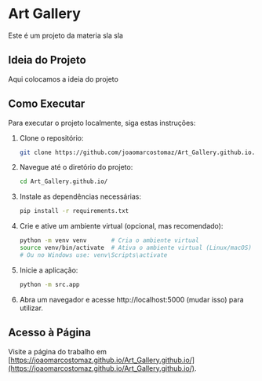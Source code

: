 
# Art Gallery

Este é um projeto da materia sla sla

## Ideia do Projeto

Aqui colocamos a ideia do projeto

## Como Executar

Para executar o projeto localmente, siga estas instruções:

1. Clone o repositório:

   ```bash
   git clone https://github.com/joaomarcostomaz/Art_Gallery.github.io.git

2. Navegue até o diretório do projeto:

   ```bash
   cd Art_Gallery.github.io/

3. Instale as dependências necessárias:
   ```bash
   pip install -r requirements.txt

4. Crie e ative um ambiente virtual (opcional, mas recomendado):
   ```bash
   python -m venv venv       # Cria o ambiente virtual
   source venv/bin/activate  # Ativa o ambiente virtual (Linux/macOS)
   # Ou no Windows use: venv\Scripts\activate

5. Inicie a aplicação:
   ```bash
   python -m src.app

6. Abra um navegador e acesse http://localhost:5000 (mudar isso) para utilizar.

## Acesso à Página

Visite a página do trabalho em [https://joaomarcostomaz.github.io/Art_Gallery.github.io/](https://joaomarcostomaz.github.io/Art_Gallery.github.io/).